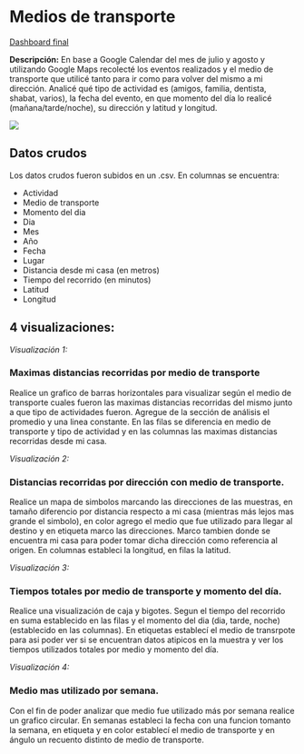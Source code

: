 # Medios de transporte

[Dashboard final](https://sfeilbogen.github.io/infovis/pdata/dashboard.html)
 
**Descripción:**
En base a Google Calendar del mes de julio y agosto y utilizando Google Maps recolecté los eventos realizados y el medio de transporte que utilicé tanto para ir como para volver del mismo a mi dirección. Analicé qué tipo de actividad es (amigos, familia, dentista, shabat, varios), la fecha del evento, en que momento del día lo realicé (mañana/tarde/noche), su dirección y latitud y longitud. 

![](https://sfeilbogen.github.io/infovis/pdata/googleimagen.png)

## Datos crudos

Los datos crudos fueron subidos en un .csv. En columnas se encuentra: 
* Actividad	
* Medio de transporte	
* Momento del dia	
* Dia	
* Mes	
* Año	
* Fecha	
* Lugar	
* Distancia desde mi casa (en metros)	
* Tiempo del recorrido (en minutos)	
* Latitud 	
* Longitud												


## 4 visualizaciones:

*Visualización 1:* 
### Maximas distancias recorridas por medio de transporte
Realice un grafico de barras horizontales para visualizar según el medio de transporte cuales fueron las maximas distancias recorridas del mismo junto a que tipo de actividades fueron. Agregue de la sección de análisis el promedio y una linea constante. 
En las filas se diferencia en medio de transporte y tipo de actividad y en las columnas las maximas distancias recorridas desde mi casa.

*Visualización 2:* 
### Distancias recorridas por dirección con medio de transporte. 
Realice un mapa de simbolos marcando las direcciones de las muestras, en tamaño diferencio por distancia respecto a mi casa (mientras más lejos mas grande el simbolo), en color agrego el medio que fue utilizado para llegar al destino y en etiqueta marco las direcciones. Marco tambien donde se encuentra mi casa para poder tomar dicha dirección como referencia al origen. En columnas estableci la longitud, en filas la latitud.

*Visualización 3:* 
### Tiempos totales por medio de transporte y momento del día.
Realice una visualización de caja y bigotes. Segun el tiempo del recorrido en suma establecido en las filas y el momento del dia (dia, tarde, noche) (establecido en las columnas). En etiquetas establecí el medio de transrpote para asi poder ver si se encuentran datos atipicos en la muestra y ver los tiempos utilizados totales por medio y momento del día. 

*Visualización 4:* 
### Medio mas utilizado por semana.
Con el fin de poder analizar que medio fue utilizado más por semana realice un grafico circular. En semanas estableci la fecha con una funcion tomanto la semana, en etiqueta y en color establecí el medio de transporte y en ángulo un recuento distinto de medio de transporte.

 
